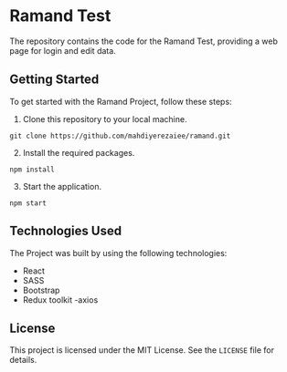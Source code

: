 # Ramand Test

The repository contains the code for the Ramand Test, providing a web page for login and edit data.

## Getting Started

To get started with the Ramand Project, follow these steps:

1. Clone this repository to your local machine.
```
git clone https://github.com/mahdiyerezaiee/ramand.git
```
2. Install the required packages.
```
npm install
```
3. Start the application.
```
npm start
```

## Technologies Used

The Project was built by using the following technologies:

- React
- SASS
- Bootstrap
- Redux toolkit
-axios


## License

This project is licensed under the MIT License. See the `LICENSE` file for details.

